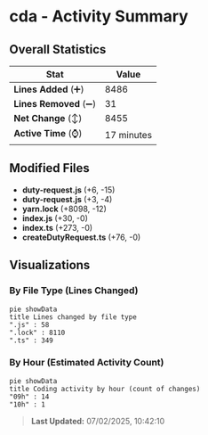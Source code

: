 # cda - Activity Summary 

## Overall Statistics

| Stat                   | Value                                                             |
| ---------------------- | ----------------------------------------------------------------- |
| **Lines Added** (➕)   | 8486                                          |
| **Lines Removed** (➖) | 31                                        |
| **Net Change** (↕)    | 8455                |
| **Active Time** (⌚)   | 17 minutes |


## Modified Files
- **duty-request.js** (+6, -15)
- **duty-request.js** (+3, -4)
- **yarn.lock** (+8098, -12)
- **index.js** (+30, -0)
- **index.ts** (+273, -0)
- **createDutyRequest.ts** (+76, -0)

## Visualizations

### By File Type (Lines Changed)

```mermaid
pie showData
title Lines changed by file type
".js" : 58
".lock" : 8110
".ts" : 349
```

### By Hour (Estimated Activity Count)

```mermaid
pie showData
title Coding activity by hour (count of changes)
"09h" : 14
"10h" : 1
```


> **Last Updated:** 07/02/2025, 10:42:10